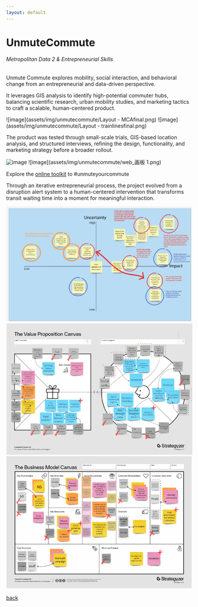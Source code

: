 ```yaml
---
layout: default
---
```


# UnmuteCommute
###### Metropolitan Data 2 & Entrepreneurial Skills

Unmute Commute explores mobility, social interaction, and behavioral change from an entrepreneurial and data-driven perspective. 

It leverages GIS analysis to identify high-potential commuter hubs, balancing scientific research, urban mobility studies, and marketing tactics to craft a scalable, human-centered product.

![image](assets/img/unmutecommute/Layout - MCAfinal.png)
![image](assets/img/unmutecommute/Layout - trainlinesfinal.png)

The product was tested through small-scale trials, GIS-based location analysis, and structured interviews, refining the design, functionality, and marketing strategy before a broader rollout.

![image](assets/img/unmutecommute/prototypenew.png)
![image](assets/img/unmutecommute/web_画板 1.png)

Explore the [online toolkit](https://unmutecommute.my.canva.site/unmutecommute) to #unmuteyourcommute 

Through an iterative entrepreneurial process, the project evolved from a disruption alert system to a human-centered intervention that transforms transit waiting time into a moment for meaningful interaction. 

![image](assets/img/unmutecommute/Assumptions-02.png)
![image](assets/img/unmutecommute/VPC_Report_Intervened.png)
![image](assets/img/unmutecommute/BMC_Report_Intervened.png)



[back](./)

